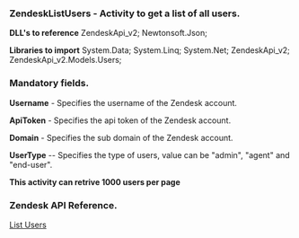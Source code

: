 ﻿
### ZendeskListUsers - Activity to get a list of all users.

**DLL's to reference**
ZendeskApi_v2;
Newtonsoft.Json;

**Libraries to import**
System.Data;
System.Linq;
System.Net;
ZendeskApi_v2;
ZendeskApi_v2.Models.Users;

### Mandatory fields.
**Username** - Specifies the username of the Zendesk account.

**ApiToken** - Specifies the api token of the Zendesk account.

**Domain** - Specifies the sub domain of the Zendesk account.

**UserType** -- Specifies the type of users, value can be "admin", "agent" and "end-user".

**This activity can retrive 1000 users per page**

### Zendesk API Reference.

[List Users](https://developer.zendesk.com/rest_api/docs/support/users#list-users)